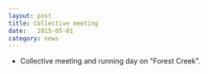 ```yaml
---
layout: post
title: Collective meeting
date:   2015-05-01
category: news
---
```


* Collective meeting and running day on "Forest Creek".
